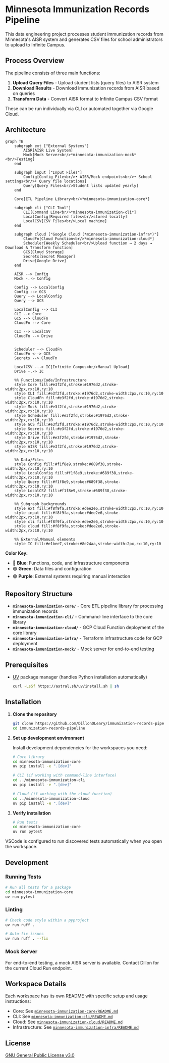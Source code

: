 # Minnesota Immunization Records Pipeline

This data engineering project processes student immunization records from Minnesota's AISR system and generates CSV files for school administrators to upload to Infinite Campus.

## Process Overview

The pipeline consists of three main functions:

1. **Upload Query Files** - Upload student lists (query files) to AISR system
2. **Download Results** - Download immunization records from AISR based on queries
3. **Transform Data** - Convert AISR format to Infinite Campus CSV format

These can be run individually via CLI or automated together via Google Cloud.

## Architecture

```mermaid
graph TB
    subgraph ext ["External Systems"]
        AISR[AISR Live System]
        Mock[Mock Server<br/>*minnesota-immunization-mock*<br/>Testing]
    end
    
    subgraph input ["Input Files"]
        Config[Config File<br/>• AISR/Mock endpoints<br/>• School settings<br/>• Query file locations]
        Query[Query Files<br/>Student lists updated yearly]
    end
    
    Core[ETL Pipeline Library<br/>*minnesota-immunization-core*]
    
    subgraph cli ["CLI Tool"]
        CLI[Command Line<br/>*minnesota-immunization-cli*]
        LocalConfig[Required files<br/>stored locally]
        LocalCSV[CSV Files<br/>Local machine]
    end
    
    subgraph cloud ["Google Cloud (*minnesota-immunization-infra*)"]
        CloudFn[Cloud Function<br/>*minnesota-immunization-cloud*]
        Scheduler[Weekly Scheduler<br/>Upload function → 2 days → Download & Transform function]
        GCS[Cloud Storage]
        Secrets[Secret Manager]
        Drive[Google Drive]
    end
    
    AISR --> Config
    Mock -.-> Config
    
    Config --> LocalConfig
    Config --> GCS
    Query --> LocalConfig
    Query --> GCS
    
    LocalConfig --> CLI
    CLI --> Core
    GCS --> CloudFn
    CloudFn --> Core
    
    CLI --> LocalCSV
    CloudFn --> Drive
    
    
    Scheduler --> CloudFn
    CloudFn <--> GCS
    Secrets --> CloudFn
    
    LocalCSV -.-> IC[Infinite Campus<br/>Manual Upload]
    Drive -.-> IC
    
    %% Functions/Code/Infrastructure
    style Core fill:#e3f2fd,stroke:#1976d2,stroke-width:2px,rx:10,ry:10
    style CLI fill:#e3f2fd,stroke:#1976d2,stroke-width:2px,rx:10,ry:10
    style CloudFn fill:#e3f2fd,stroke:#1976d2,stroke-width:2px,rx:10,ry:10
    style Mock fill:#e3f2fd,stroke:#1976d2,stroke-width:2px,rx:10,ry:10
    style Scheduler fill:#e3f2fd,stroke:#1976d2,stroke-width:2px,rx:10,ry:10
    style GCS fill:#e3f2fd,stroke:#1976d2,stroke-width:2px,rx:10,ry:10
    style Secrets fill:#e3f2fd,stroke:#1976d2,stroke-width:2px,rx:10,ry:10
    style Drive fill:#e3f2fd,stroke:#1976d2,stroke-width:2px,rx:10,ry:10
    style AISR fill:#e3f2fd,stroke:#1976d2,stroke-width:2px,rx:10,ry:10
    
    %% Data/Files
    style Config fill:#f1f8e9,stroke:#689f38,stroke-width:2px,rx:10,ry:10
    style LocalConfig fill:#f1f8e9,stroke:#689f38,stroke-width:2px,rx:10,ry:10
    style Query fill:#f1f8e9,stroke:#689f38,stroke-width:2px,rx:10,ry:10
    style LocalCSV fill:#f1f8e9,stroke:#689f38,stroke-width:2px,rx:10,ry:10
    
    %% Subgraph backgrounds
    style ext fill:#f8f9fa,stroke:#dee2e6,stroke-width:2px,rx:10,ry:10
    style input fill:#f8f9fa,stroke:#dee2e6,stroke-width:2px,rx:10,ry:10
    style cli fill:#f8f9fa,stroke:#dee2e6,stroke-width:2px,rx:10,ry:10
    style cloud fill:#f8f9fa,stroke:#dee2e6,stroke-width:2px,rx:10,ry:10
    
    %% External/Manual elements
    style IC fill:#e1bee7,stroke:#8e24aa,stroke-width:2px,rx:10,ry:10
```

**Color Key:**
- 🔵 **Blue**: Functions, code, and infrastructure components
- 🟢 **Green**: Data files and configuration
- 🟣 **Purple**: External systems requiring manual interaction

## Repository Structure

- **`minnesota-immunization-core/`** - Core ETL pipeline library for processing immunization records
- **`minnesota-immunization-cli/`** - Command-line interface to the core library
- **`minnesota-immunization-cloud/`** - GCP Cloud Function deployment of the core library
- **`minnesota-immunization-infra/`** - Terraform infrastructure code for GCP deployment
- **`minnesota-immunization-mock/`** - Mock server for end-to-end testing

## Prerequisites

- [UV](https://docs.astral.sh/uv/) package manager (handles Python installation automatically)
    ```bash
    curl -LsSf https://astral.sh/uv/install.sh | sh
    ```

## Installation

1. **Clone the repository**
   ```bash
   git clone https://github.com/DillonOLeary/immunization-records-pipeline
   cd immunization-records-pipeline
   ```

2. **Set up development environment**
   
   Install development dependencies for the workspaces you need:
   ```bash
   # Core library
   cd minnesota-immunization-core
   uv pip install -e ".[dev]"
   
   # CLI (if working with command-line interface)
   cd ../minnesota-immunization-cli
   uv pip install -e ".[dev]"

   # Cloud (if working with the cloud function)
   cd ../minnesota-immunization-cloud
   uv pip install -e ".[dev]"
   ```

3. **Verify installation**
   ```bash
   # Run tests
   cd minnesota-immunization-core
   uv run pytest
   ```
VSCode is configured to run discovered tests automatically when you open the workspace.

## Development

### Running Tests
```bash
# Run all tests for a package
cd minnesota-immunization-core
uv run pytest
```

### Linting
```bash
# Check code style within a pyproject
uv run ruff .

# Auto-fix issues
uv run ruff . --fix
```

### Mock Server

For end-to-end testing, a mock AISR server is available. Contact Dillon for the current Cloud Run endpoint.

## Workspace Details

Each workspace has its own README with specific setup and usage instructions:
- Core: See [`minnesota-immunization-core/README.md`](minnesota-immunization-core/README.md)
- CLI: See [`minnesota-immunization-cli/README.md`](minnesota-immunization-cli/README.md)
- Cloud: See [`minnesota-immunization-cloud/README.md`](minnesota-immunization-cloud/README.md)
- Infrastructure: See [`minnesota-immunization-infra/README.md`](minnesota-immunization-infra/README.md)

## License

[GNU General Public License v3.0](/LICENSE)

